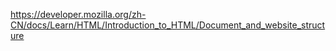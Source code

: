 https://developer.mozilla.org/zh-CN/docs/Learn/HTML/Introduction_to_HTML/Document_and_website_structure